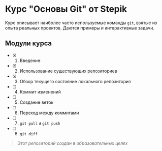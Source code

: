 # Курс "Основы Git" от Stepik

Курс описывает наиболее часто используемые команды `git`, взятые из опыта реальных проектов. Даются примеры и интерактивные задачи.

## Модули курса

- [x] 1. Введение
- [x] 2. Использование существующих репозиториев
- [x] 3. Обзор текущего состояние локального репозитория
- [ ] 4. Коммит изменений
- [ ] 5. Создание веток
- [ ] 6. Переход между коммитами
- [ ] 7. `git pull` и `git push`
- [ ] 8. `git diff`

> *Этот репозиторий создан в образовательных целях*
